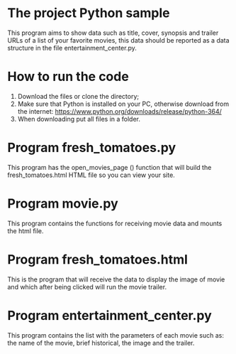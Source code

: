 # The project Python sample
This program aims to show data such as title, cover, synopsis and trailer URLs of a list of your favorite movies, this data should be reported as a data structure in the file entertainment_center.py.

# How to run the code
1. Download the files or clone the directory;
2. Make sure that Python is installed on your PC, otherwise download from the internet: https://www.python.org/downloads/release/python-364/
3. When downloading put all files in a folder.

# Program fresh_tomatoes.py
This program has the open_movies_page () function that will build the fresh_tomatoes.html HTML file so you can view your site.

# Program movie.py
This program contains the functions for receiving movie data and mounts the html file.

# Program fresh_tomatoes.html
This is the program that will receive the data to display the image of movie and
which after being clicked will run the movie trailer.

# Program entertainment_center.py
This program contains the list with the parameters of each movie such as: the name of the movie, brief historical, the image and the trailer.